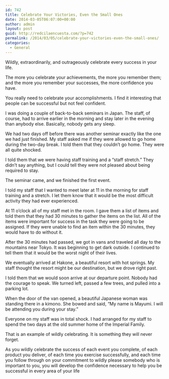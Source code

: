```yaml
---
id: 742
title: Celebrate Your Victories, Even the Small Ones
date: 2014-03-05T06:07:00+00:00
author: admin
layout: post
guid: http://redcilaencuesta.com/?p=742
permalink: /2014/03/05/celebrate-your-victories-even-the-small-ones/
categories:
  - General
---
```

Wildly, extraordinarily, and outrageously celebrate every success in your life.

The more you celebrate your achievements, the more you remember them; and the more you remember your successes, the more confidence you have.

You really need to celebrate your accomplishments. I find it interesting that people can be successful but not feel confident.

I was doing a couple of back-to-back seminars in Japan. The staff, of course, had to arrive earlier in the morning and stay later in the evening than anybody else. Basically, nobody gets any sleep.

We had two days off before there was another seminar exactly like the one we had just finished. My staff asked me if they were allowed to go home during the two-day break. I told them that they couldn’t go home. They were all quite shocked.

I told them that we were having staff training and a “staff stretch.” They didn’t say anything, but I could tell they were not pleased about being required to stay.

The seminar came, and we finished the first event.

I told my staff that I wanted to meet later at 11 in the morning for staff training and a stretch. I let them know that it would be the most difficult activity they had ever experienced.

At 11 o’clock all of my staff met in the room. I gave them a list of items and told them that they had 30 minutes to gather the items on the list. All of the items were important for success in the task they were going to be assigned. If they were unable to find an item within the 30 minutes, they would have to do without it.

After the 30 minutes had passed, we got in vans and traveled all day to the mountains near Tokyo. It was beginning to get dark outside. I continued to tell them that it would be the worst night of their lives.

We eventually arrived at Hakone, a beautiful resort with hot springs. My staff thought the resort might be our destination, but we drove right past.

I told them that we would soon arrive at our departure point. Nobody had the courage to speak. We turned left, passed a few trees, and pulled into a parking lot.

When the door of the van opened, a beautiful Japanese woman was standing there in a kimono. She bowed and said, “My name is Mayumi. I will be attending you during your stay.”

Everyone on my staff was in total shock. I had arranged for my staff to spend the two days at the old summer home of the Imperial Family.

That is an example of wildly celebrating. It is something they will never forget.

As you wildly celebrate the success of each event you complete, of each product you deliver, of each time you exercise successfully, and each time you follow through on your commitment to wildly please somebody who is important to you, you will develop the confidence necessary to help you be successful in every area of your life